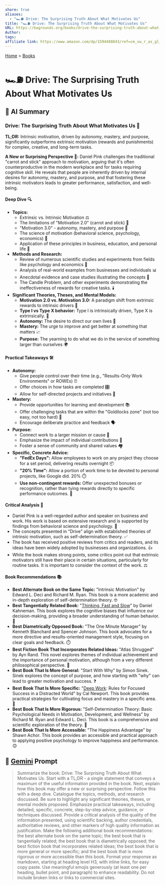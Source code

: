 ```yaml
---
share: true
aliases:
  - "🏎️⛽ Drive: The Surprising Truth About What Motivates Us"
title: "🏎️⛽ Drive: The Surprising Truth About What Motivates Us"
URL: https://bagrounds.org/books/drive-the-surprising-truth-about-what-motivates-us
Author: 
tags: 
affiliate link: https://www.amazon.com/dp/1594488843/ref=cm_sw_r_as_gl_apa_gl_i_ANPS5G8TJB6ED4K8GVR3?linkCode=ml1&tag=bagrounds-20
---
```

[Home](../index.md) > [Books](./index.md)  
# 🏎️⛽ Drive: The Surprising Truth About What Motivates Us  
## 🤖 AI Summary  
### Drive: The Surprising Truth About What Motivates Us 🚗  
**TL;DR:** Intrinsic motivation, driven by autonomy, mastery, and purpose, significantly outperforms extrinsic motivation (rewards and punishments) for complex, creative, and long-term tasks.  
  
**A New or Surprising Perspective 🤯:** Daniel Pink challenges the traditional "carrot and stick" approach to motivation, arguing that it's often counterproductive in the modern workplace and for tasks requiring cognitive skill. He reveals that people are inherently driven by internal desires for autonomy, mastery, and purpose, and that fostering these intrinsic motivators leads to greater performance, satisfaction, and well-being.  
  
#### Deep Dive 🔍  
* **Topics:**  
    * Extrinsic vs. Intrinsic Motivation ⚖️  
    * The limitations of "Motivation 2.0" (carrot and stick) 🥕  
    * "Motivation 3.0" - autonomy, mastery, and purpose 🎯  
    * The science of motivation (behavioral science, psychology, economics) 🧠  
    * Application of these principles in business, education, and personal life 💼  
* **Methods and Research:**  
    * Review of numerous scientific studies and experiments from fields like psychology and economics 🧪  
    * Analysis of real-world examples from businesses and individuals 📊  
    * Anecdotal evidence and case studies illustrating the concepts 📖  
    * The Candle Problem, and other experiments demonstrating the ineffectiveness of rewards for creative tasks. 🕯️  
* **Significant Theories, Theses, and Mental Models:**  
    * **Motivation 2.0 vs. Motivation 3.0:** A paradigm shift from extrinsic rewards to intrinsic drivers 🔄  
    * **Type I vs Type X behavior:** Type I is intrinsically driven, Type X is extrinsically. 👤  
    * **Autonomy:** The desire to direct our own lives 🧭  
    * **Mastery:** The urge to improve and get better at something that matters 📈  
    * **Purpose:** The yearning to do what we do in the service of something larger than ourselves 🌍  
  
#### Practical Takeaways 🛠️  
* **Autonomy:**  
    * Give people control over their time (e.g., "Results-Only Work Environments" or ROWEs) ⏰  
    * Offer choices in how tasks are completed 🎛️  
    * Allow for self-directed projects and initiatives 🚀  
* **Mastery:**  
    * Provide opportunities for learning and development 📚  
    * Offer challenging tasks that are within the "Goldilocks zone" (not too easy, not too hard) 🎯  
    * Encourage deliberate practice and feedback 🗣️  
* **Purpose:**  
    * Connect work to a larger mission or cause 🤝  
    * Emphasize the impact of individual contributions 🌟  
    * Foster a sense of community and shared values 🏘️  
* **Specific, Concrete Advice:**  
    * **"FedEx Days":** Allow employees to work on any project they choose for a set period, delivering results overnight 📦  
    * **"20% Time":** Allow a portion of work time to be devoted to personal projects, like Google did. 20% ⏱️  
    * **Use non-contingent rewards:** Offer unexpected bonuses or recognition, rather than tying rewards directly to specific performance outcomes. 🎁  
  
#### Critical Analysis 🧐  
* Daniel Pink is a well-regarded author and speaker on business and work. His work is based on extensive research and is supported by findings from behavioral science and psychology. 🔬  
* The concepts presented in "Drive" align with established theories of intrinsic motivation, such as self-determination theory. ✅  
* The book has received positive reviews from critics and readers, and its ideas have been widely adopted by businesses and organizations. 👍  
* While the book makes strong points, some critics point out that extrinsic motivators still have their place in certain situations, particularly for routine tasks. It is important to consider the context of the work. ⚖️  
  
#### Book Recommendations 📚  
* **Best Alternate Book on the Same Topic:** "Intrinsic Motivation" by Edward L. Deci and Richard M. Ryan. This book is a more academic and in-depth exploration of self-determination theory. 🤓  
* **Best Tangentially Related Book:** "[Thinking, Fast and Slow](./thinking-fast-and-slow.md)" by Daniel Kahneman. This book explores the cognitive biases that influence our decision-making, providing a broader understanding of human behavior. 🧠  
* **Best Diametrically Opposed Book:** "The One Minute Manager" by Kenneth Blanchard and Spencer Johnson. This book advocates for a more directive and results-oriented management style, focusing on clear goals and feedback. ⏱️  
* **Best Fiction Book That Incorporates Related Ideas:** "Atlas Shrugged" by Ayn Rand. This novel explores themes of individual achievement and the importance of personal motivation, although from a very different philosophical perspective. 🗽  
* **Best Book That Is More General:** "Start With Why" by Simon Sinek. Sinek explores the concept of purpose, and how starting with "why" can lead to greater motivation and success. ❓  
* **Best Book That Is More Specific:** "[Deep Work](./deep-work.md): Rules for Focused Success in a Distracted World" by Cal Newport. This book provides practical strategies for cultivating focus and mastery in a specific area. 🧘  
* **Best Book That Is More Rigorous:** "Self-Determination Theory: Basic Psychological Needs in Motivation, Development, and Wellness" by Richard M. Ryan and Edward L. Deci. This book is a comprehensive and scientific exploration of the theory. 🧪  
* **Best Book That Is More Accessible:** "The Happiness Advantage" by Shawn Achor. This book provides an accessible and practical approach to applying positive psychology to improve happiness and performance. 😊  
  
## 💬 [Gemini](https://gemini.google.com) Prompt  
> Summarize the book: Drive: The Surprising Truth About What Motivates Us. Start with a TL;DR - a single statement that conveys a maximum of the useful information provided in the book. Next, explain how this book may offer a new or surprising perspective. Follow this with a deep dive. Catalogue the topics, methods, and research discussed. Be sure to highlight any significant theories, theses, or mental models proposed. Emphasize practical takeaways, including detailed, specific, concrete, step-by-step advice, guidance, or techniques discussed. Provide a critical analysis of the quality of the information presented, using scientific backing, author credentials, authoritative reviews, and other markers of high quality information as justification. Make the following additional book recommendations: the best alternate book on the same topic; the best book that is tangentially related; the best book that is diametrically opposed; the best fiction book that incorporates related ideas; the best book that is more general or more specific; and the best book that is more rigorous or more accessible than this book. Format your response as markdown, starting at heading level H3, with inline links, for easy copy paste. Use meaningful emojis generously (at least one per heading, bullet point, and paragraph) to enhance readability. Do not include broken links or links to commercial sites.